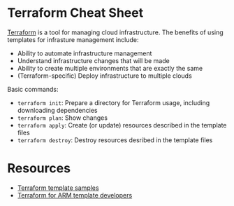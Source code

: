 # Terraform Cheat Sheet
[Terraform](https://www.terraform.io/) is a tool for managing cloud infrastructure. The benefits of using templates for infrasture management include:
- Ability to automate infrastructure management
- Understand infrastructure changes that will be made
- Ability to create multiple environments that are exactly the same
- (Terraform-specific) Deploy infrastructure to multiple clouds

Basic commands:
- `terraform init`: Prepare a directory for Terraform usage, including downloading dependencies
- `terraform plan`: Show changes
- `terraform apply`: Create (or update) resources described in the template files
- `terraform destroy`: Destroy resources desribed in the template files

# Resources
- [Terraform template samples](https://github.com/terraform-providers/terraform-provider-azurerm)
- [Terraform for ARM template developers](https://docs.microsoft.com/en-us/archive/blogs/cloud_solution_architect/terraform-for-the-arm-template-developer)


